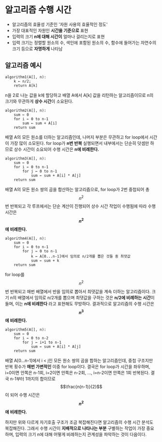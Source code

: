 # 알고리즘 수행 시간
- 알고리즘의 효율성 기준인 '자원 사용의 효율적인 정도'
- 가장 대표적인 자원인 **시간을 기준으로** 표현
- 입력의 크기 **n에 대해 시간이** 얼마나 걸리는지로 표현
- 입력 크기는 정렬할 원소의 수, 색인에 포함된 원소의 수, 함수에 들어가는 자연수의 크기 등으로 **자명하게** 나타남

## 알고리즘 예시
```
algorithm1(A[], n):
	k ← n/2;
	return A[k]
```
n을 2로 나눈 값을 k에 할당하고 배열 A에서 A[k] 값을 리턴하는 알고리즘이므로 n의 크기와 무관하게 **상수 시간**&ZeroWidthSpace;이 소요된다.

```
algorithm2(A[], n):
	sum ← 0
    for i ← 0 to n-1
    	sum ← sum + A[i]
	return sum
```
배열 A의 모든 원소를 더하는 알고리즘인데, 나머지 부분은 무관하고 for loop에서 시간이 가장 많이 소모된다. for loop가 **n번 반복** 실행되면서 내부에서는 단순히 덧셈만 하므로 상수 시간이 소요되어 수행 시간은 **n에 비례한다.**

```
algorithm3(A[], n):
	sum ← 0
    for i ← 0 to n-1
    	for j ← 0 to n-1
    		sum ← sum + A[i] * A[j]
	return sum
```
배열 A의 모든 원소 쌍의 곱을 합산하는 알고리즘으로, for loop가 2번 중첩되어 총 $$n^2$$번 반복되고 각 루프에서는 단순 계산이 진행되어 상수 시간 작업이 수행됨에 따라 수행 시간은 **$$n^2$$에 비례한다.**


```
algorithm4(A[], n):
	sum ← 0
    for i ← 0 to n-1
    	for j ← 0 to n-1
    		k ← A[0...n-1]에서 임의로 n/2개를 뽑은 것들 중 최댓값
            sum ← sum + k
	return sum
```
for loop를 $$n^2$$번 반복되고 매번 배열에서 반을 임의로 뽑아서 최댓값을 계속 더하는 알고리즘이다. 크기 n의 배열에서 임의로 n/2개를 뽑으며 최댓값을 구하는 것은 **n/2에 비례하는 시간**&ZeroWidthSpace;이 들며, 이는 **n에 비례한다** 라고 표현해도 무방하다. 결과적으로 알고리즘의 수행 시간은 **$$n^3$$에 비례한다.**

```
algorithm5(A[], n):
	sum ← 0
    for i ← 0 to n-2
    	for j ← i+1 to n-1
            sum ← sum + A[i] * A[j]
	return sum
```
배열 A[0...n-1]에서 i < j인 모든 원소 쌍의 곱을 합하는 알고리즘인데, 중첩 구조지만 반복 횟수가 **매번 가변적인** 이중 for loop이다. 결국은 for loop가 시간을 좌우하며, i=0이면 안쪽은 n-1회, i=2이면 안쪽은 n-2회, ..., i=n-2이면 안쪽은 1회 반복된다. 결국 n-1부터 1까지의 합이므로 $$\frac{n(n-1)}{2}$$이 되어 수행 시간은 **$$n^2$$에 비례한다.**   

하지만 위와 다르게 자기호출 구조가 조금 복잡해진다면 알고리즘의 수행 시간 분석도 복잡해진다. 그래서 수행 시간이 **지배적으로 나타나는 부분** 구별하는 작업이 가장 중요하며, 입력의 크기 n에 대해 어떻게 비례하는지 관계성을 파악하는 것이 다음이다.

